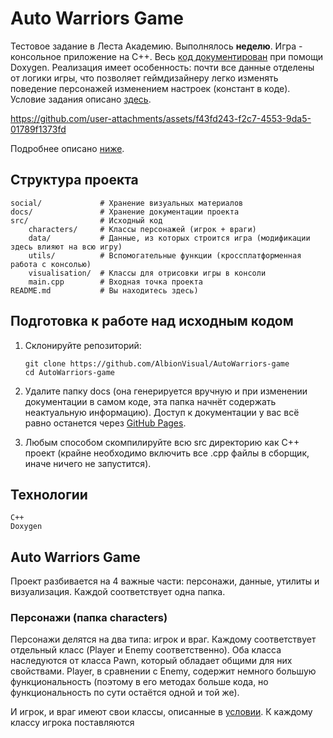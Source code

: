 # Auto Warriors Game

Тестовое задание в Леста Академию. Выполнялось **неделю**. Игра - консольное приложение на C++. Весь [код документирован](https://albionvisual.github.io/AutoWarriors-game/) при помощи Doxygen. Реализация имеет особенность: почти все данные отделены от логики игры, что позволяет геймдизайнеру легко изменять поведение персонажей изменением настроек (констант в коде). Условие задания описано [здесь](https://github.com/AlbionVisual/AutoWarriors-game/blob/main/docs/Тестовое_задание_Программирование.pdf).

https://github.com/user-attachments/assets/f43fd243-f2c7-4553-9da5-01789f1373fd

Подробнее описано [ниже](#auto-warriors-game-1).

## Структура проекта

```
social/             # Хранение визуальных материалов
docs/               # Хранение документации проекта
src/                # Исходный код
    characters/     # Классы персонажей (игрок + враги)
    data/           # Данные, из которых строится игра (модификации здесь влияют на всю игру)
    utils/          # Вспомогательные функции (кроссплатформенная работа с консолью)
    visualisation/  # Классы для отрисовки игры в консоли
    main.cpp        # Входная точка проекта
README.md           # Вы находитесь здесь)
```

## Подготовка к работе над исходным кодом

1. Склонируйте репозиторий:

   ```
   git clone https://github.com/AlbionVisual/AutoWarriors-game
   cd AutoWarriors-game
   ```

2. Удалите папку docs (она генерируется вручную и при изменении документации в самом коде, эта папка начнёт содержать неактуальную информацию). Доступ к документации у вас всё равно останется через [GitHub Pages](https://albionvisual.github.io/AutoWarriors-game/).

3. Любым способом скомпилируйте всю src директорию как C++ проект (крайне необходимо включить все .cpp файлы в сборщик, иначе ничего не запустится).

## Технологии

```
C++
Doxygen
```

## Auto Warriors Game

Проект разбивается на 4 важные части: персонажи, данные, утилиты и визуализация. Каждой соответствует одна папка.

### Персонажи (папка characters)

Персонажи делятся на два типа: игрок и враг. Каждому соответствует отдельный класс (Player и Enemy соответственно). Оба класса наследуются от класса Pawn, который обладает общими для них свойствами. Player, в сравнении с Enemy, содержит немного большую функциональность (поэтому в его методах больше кода, но функциональность по сути остаётся одной и той же).

И игрок, и враг имеют свои классы, описанные в [условии](https://github.com/AlbionVisual/AutoWarriors-game/blob/main/docs/Тестовое_задание_Программирование.pdf). К каждому классу игрока поставляются
